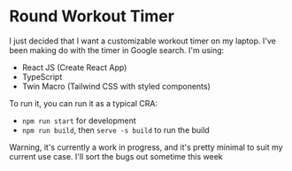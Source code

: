 # Round Workout Timer
I just decided that I want a customizable workout timer on my laptop. I've been making do with the timer in Google search. I'm using: 

- React JS (Create React App)
- TypeScript
- Twin Macro (Tailwind CSS with styled components)

To run it, you can run it as a typical CRA:
- `npm run start` for development
- `npm run build`, then `serve -s build` to run the build

Warning, it's currently a work in progress, and it's pretty minimal to suit my current use case. I'll sort the bugs out sometime this week